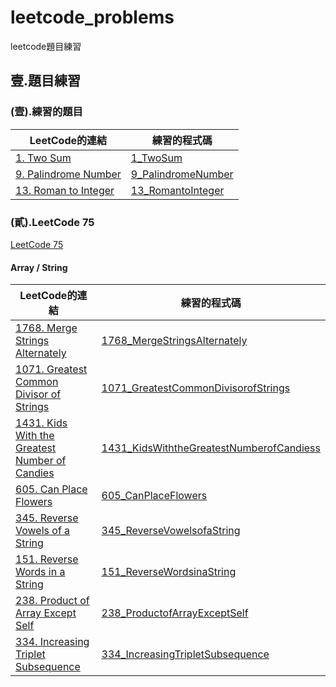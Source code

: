 # leetcode_problems
leetcode題目練習

## 壹.題目練習
### (壹).練習的題目
| LeetCode的連結 | 練習的程式碼 |
| ---- | ---- |
| [1. Two Sum](https://leetcode.com/problems/two-sum/description/) | [1_TwoSum](1_TwoSum/main.py) |
| [9. Palindrome Number](https://leetcode.com/problems/palindrome-number/description/) | [9_PalindromeNumber](9_PalindromeNumber/main.py) |
| [13. Roman to Integer](https://leetcode.com/problems/roman-to-integer/description/) | [13_RomantoInteger](13_RomantoInteger/main.py) |

###  (貳).LeetCode 75
[LeetCode 75](https://leetcode.com/studyplan/leetcode-75/)

#### Array / String

| LeetCode的連結 | 練習的程式碼 |
| ---- | ---- |
| [1768. Merge Strings Alternately](https://leetcode.com/problems/merge-strings-alternately/description/?envType=study-plan-v2&envId=leetcode-75) | [1768_MergeStringsAlternately](1768_MergeStringsAlternately/main.py) |
| [1071. Greatest Common Divisor of Strings](https://leetcode.com/problems/greatest-common-divisor-of-strings/description/?envType=study-plan-v2&envId=leetcode-75) | [1071_GreatestCommonDivisorofStrings](1071_GreatestCommonDivisorofStrings/main.py) |
| [1431. Kids With the Greatest Number of Candies](https://leetcode.com/problems/kids-with-the-greatest-number-of-candies/description/?envType=study-plan-v2&envId=leetcode-75) | [1431_KidsWiththeGreatestNumberofCandiess](1431_KidsWiththeGreatestNumberofCandies/main.py) |
| [605. Can Place Flowers](https://leetcode.com/problems/can-place-flowers/description/?envType=study-plan-v2&envId=leetcode-75) | [605_CanPlaceFlowers](605_CanPlaceFlowers/main.py) |
| [345. Reverse Vowels of a String](https://leetcode.com/problems/reverse-vowels-of-a-string/description/?envType=study-plan-v2&envId=leetcode-75) | [345_ReverseVowelsofaString](345_ReverseVowelsofaString/main.py) |
| [151. Reverse Words in a String](https://leetcode.com/problems/reverse-words-in-a-string/description/?envType=study-plan-v2&envId=leetcode-75) | [151_ReverseWordsinaString](151_ReverseWordsinaString/main.py) |
| [238. Product of Array Except Self](https://leetcode.com/problems/product-of-array-except-self/?envType=study-plan-v2&envId=leetcode-75) | [238_ProductofArrayExceptSelf](238_ProductofArrayExceptSelf/main.py) |
| [334. Increasing Triplet Subsequence](https://leetcode.com/problems/increasing-triplet-subsequence/description/?envType=study-plan-v2&envId=leetcode-75) | [334_IncreasingTripletSubsequence](334_IncreasingTripletSubsequence/main.py) |
